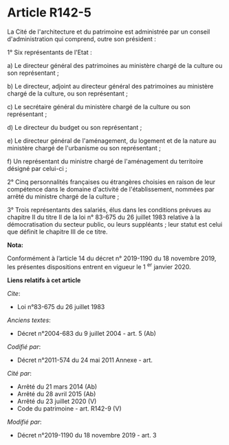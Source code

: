 # Article R142-5

La Cité de l'architecture et du patrimoine est administrée par un conseil d'administration qui comprend, outre son
président :

1° Six représentants de l'Etat :

a) Le directeur général des patrimoines au ministère chargé de la culture ou son représentant ;

b) Le directeur, adjoint au directeur général des patrimoines au ministère chargé de la culture, ou son représentant ;

c) Le secrétaire général du ministère chargé de la culture ou son représentant ;

d) Le directeur du budget ou son représentant ;

e) Le directeur général de l'aménagement, du logement et de la nature au ministère chargé de l'urbanisme ou son
représentant ;

f) Un représentant du ministre chargé de l'aménagement du territoire désigné par celui-ci ;

2° Cinq personnalités françaises ou étrangères choisies en raison de leur compétence dans le domaine d'activité de
l'établissement, nommées par arrêté du ministre chargé de la culture ;

3° Trois représentants des salariés, élus dans les conditions prévues au chapitre II du titre II de la loi n° 83-675 du 26
juillet 1983 relative à la démocratisation du secteur public, ou leurs suppléants ; leur statut est celui que définit le
chapitre III de ce titre.

**Nota:**

Conformément à l’article 14 du décret n° 2019-1190 du 18 novembre 2019, les présentes dispositions entrent en vigueur le 1
  <sup>er</sup> janvier 2020.

**Liens relatifs à cet article**

_Cite_:

  - Loi n°83-675 du 26 juillet 1983

_Anciens textes_:

  - Décret n°2004-683 du 9 juillet 2004 - art. 5 (Ab)

_Codifié par_:

  - Décret n°2011-574 du 24 mai 2011 Annexe - art.

_Cité par_:

  - Arrêté du 21 mars 2014 (Ab)
  - Arrêté du 28 avril 2015 (Ab)
  - Arrêté du 23 juillet 2020 (V)
  - Code du patrimoine - art. R142-9 (V)

_Modifié par_:

  - Décret n°2019-1190 du 18 novembre 2019 - art. 3
